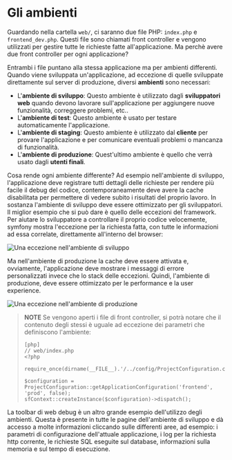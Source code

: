 Gli ambienti
============

Guardando nella cartella `web/`, ci saranno due file PHP:
`index.php` e `frontend_dev.php`. Questi file sono chiamati front controller e vengono utilizzati per gestire tutte le richieste fatte all'applicazione. 
Ma perchè avere due front controller per ogni applicazione?

Entrambi i file puntano alla stessa applicazione ma per ambienti differenti.
Quando viene sviluppata un'applicazione, ad eccezione di quelle sviluppate direttamente sul server di produzione, diversi **ambienti** sono necessari:

  * L'**ambiente di sviluppo**: Questo ambiente è utilizzato dagli **sviluppatori web** quando devono lavorare sull'applicazione per aggiungere nuove funzionalità, correggere problemi, etc..
  * L'**ambiente di test**: Questo ambiente è usato per testare automaticamente l'applicazione.
  * L'**ambiente di staging**: Questo ambiente è utilizzato dal **cliente** per provare l'applicazione e per comunicare eventuali problemi o mancanza di funzionalità.
  * L'**ambiente di produzione**: Quest'ultimo ambiente è quello che verrà usato dagli **utenti finali**.

Cosa rende ogni ambiente differente? Ad esempio nell'ambiente di sviluppo, 
l'applicazione deve registrare tutti dettagli delle richieste per rendere 
più facile il debug del codice, contemporaneamente deve avere la cache 
disabilitata per permettere di vedere subito i risultati del proprio lavoro. 
In sostanza l'ambiente di sviluppo deve essere ottimizzato per gli sviluppatori.
Il miglior esempio che si può dare è quello delle eccezioni del framework. Per 
aiutare lo sviluppatore a controllare il proprio codice velocemente, symfony 
mostra l'eccezione per la richiesta fatta, con tutte le informazioni ad essa 
correlate, direttamente all'interno del browser:

![Una eccezione nell'ambiente di sviluppo](http://www.symfony-project.org/images/jobeet/1_2/01/exception_dev.png)

Ma nell'ambiente di produzione la cache deve essere attivata e, ovviamente, l'applicazione deve mostrare i messaggi di errore personalizzati invece che lo stack delle eccezioni. Quindi, l'ambiente di produzione, deve essere ottimizzato per le performance e la user experience.

![Una eccezione nell'ambiente di produzione](http://www.symfony-project.org/images/jobeet/1_2/01/exception_prod.png)

>**NOTE**
>Se vengono aperti i file di front controller, si potrà notare che il contenuto 
>degli stessi è uguale ad eccezione dei parametri che definiscono l'ambiente:
>
>     [php]
>     // web/index.php
>     <?php
>
>     require_once(dirname(__FILE__).'/../config/ProjectConfiguration.class.php');
>
>     $configuration = ProjectConfiguration::getApplicationConfiguration('frontend', 'prod', false);
>     sfContext::createInstance($configuration)->dispatch();

La toolbar di web debug è un altro grande esempio dell'utilizzo degli ambienti. 
Questa è presente in tutte le pagine dell'ambiente di sviluppo e dà accesso a 
molte informazioni cliccando sulle differenti aree, ad esempio: i parametri di configurazione 
dell'attuale applicazione, i log per la richiesta http corrente, le richieste SQL 
eseguite sul database, informazioni sulla memoria e sul tempo di esecuzione.
